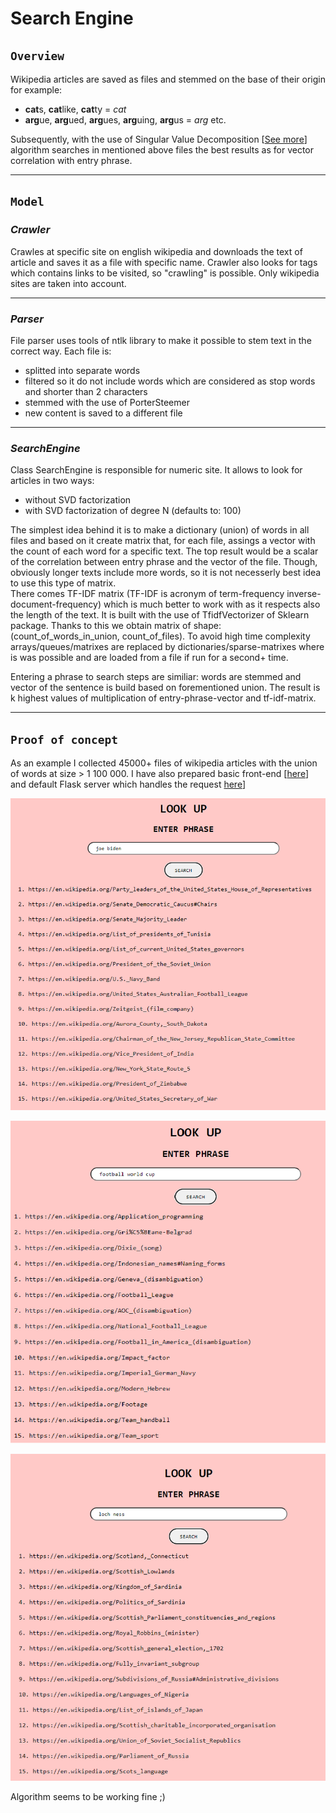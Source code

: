 # Search Engine
## `Overview`
Wikipedia articles are saved as files and stemmed on the base of their origin for example:
 - **cat**s, **cat**like, **cat**ty = *cat*
 - **arg**ue, **arg**ued, **arg**ues, **arg**uing, **arg**us = *arg* etc.
 
Subsequently, with the use of Singular Value Decomposition [[See more](https://en.wikipedia.org/wiki/Singular_value_decomposition)] algorithm searches in mentioned above files the best results as for vector correlation with entry phrase.

---
## `Model`
### *Crawler*
Crawles at specific site on english wikipedia and downloads the text of article and saves it as a file with specific name.
Crawler also looks for tags which contains links to be visited, so "crawling" is possible. Only wikipedia sites are taken into account.

---
### *Parser*
File parser uses tools of ntlk library to make it possible to stem text in the correct way. Each file is:
 - splitted into separate words
 - filtered so it do not include words which are considered as stop words and shorter than 2 characters
 - stemmed with the use of PorterSteemer
 - new content is saved to a different file
 
 ---
### *SearchEngine*
Class SearchEngine is responsible for numeric site. It allows to look for articles in two ways:
 - without SVD factorization
 - with SVD factorization of degree N (defaults to: 100)
 
The simplest idea behind it is to make a dictionary (union) of words in all files and based on it create matrix that, for each file, assings a vector with the count of each word for a specific text. The top result would be a scalar of the correlation between entry phrase and the vector of the file. Though, obviously longer texts include more words, so it is not necesserly best idea to use this type of matrix. <br>
There comes TF-IDF matrix (TF-IDF is acronym of term-frequency inverse-document-frequency) which is much better to work with as it respects also the length of the text. It is built with the use of TfidfVectorizer of Sklearn package. <nr>
Thanks to this we obtain matrix of shape: (count_of_words_in_union, count_of_files). To avoid high time complexity arrays/queues/matrixes are replaced by dictionaries/sparse-matrixes where is was possible and are loaded from a file if run for a second+ time.

Entering a phrase to search steps are similiar: words are stemmed and vector of the sentence is build based on forementioned union. The result is k highest values of multiplication of entry-phrase-vector and tf-idf-matrix.

---
## `Proof of concept`
As an example I collected 45000+ files of wikipedia articles with the union of words at size > 1 100 000. I have also prepared basic front-end [[here](https://github.com/tkajda/search-engine/tree/main/front-end/search-engine-front-end)] and default Flask server which handles the request [here](https://github.com/tkajda/search-engine/blob/main/main.py)]


<p align="center">
  <img src="https://github.com/tkajda/search-engine/blob/main/images/search-engine-test-1.png" />
</p>
<p align="center">
  <img src="https://github.com/tkajda/search-engine/blob/main/images/search-engine-test-2.png" />
</p>
<p align="center">
  <img src="https://github.com/tkajda/search-engine/blob/main/images/search-engine-test-3.png" />
</p>
Algorithm seems to be working fine ;)

